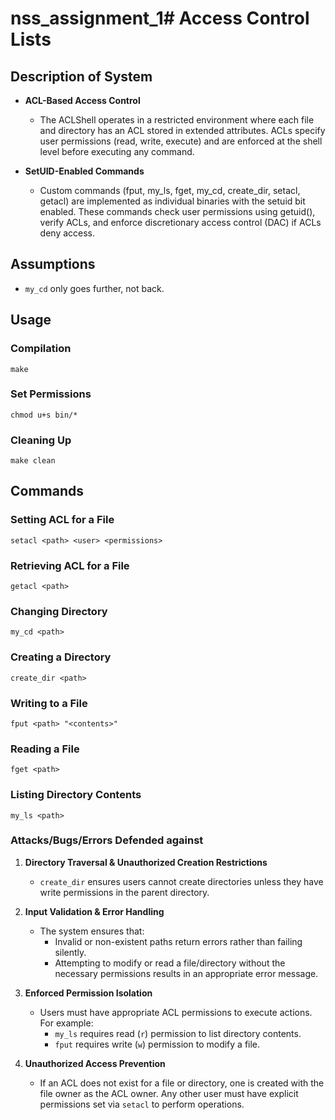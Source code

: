 # nss_assignment_1# Access Control Lists

## Description of System
- **ACL-Based Access Control** 
   - The ACLShell operates in a restricted environment where each file and directory has an ACL stored in extended attributes. ACLs specify user permissions (read, write, execute) and are enforced at the shell level before executing any command.

- **SetUID-Enabled Commands**
   - Custom commands (fput, my_ls, fget, my_cd, create_dir, setacl, getacl) are implemented as individual binaries with the setuid bit enabled. These commands check user permissions using getuid(), verify ACLs, and enforce discretionary access control (DAC) if ACLs deny access.

## Assumptions
- `my_cd` only goes further, not back.

## Usage

### Compilation
```
make
```

### Set Permissions
```
chmod u+s bin/*
```

### Cleaning Up
```
make clean
```

## Commands

### Setting ACL for a File
```
setacl <path> <user> <permissions>
```

### Retrieving ACL for a File
```
getacl <path>
```

### Changing Directory
```
my_cd <path>
```

### Creating a Directory
```
create_dir <path>
```

### Writing to a File
```
fput <path> "<contents>"
```

### Reading a File
```
fget <path>
```

### Listing Directory Contents
```
my_ls <path>
```

### Attacks/Bugs/Errors Defended against
1. **Directory Traversal & Unauthorized Creation Restrictions**  
   - `create_dir` ensures users cannot create directories unless they have write permissions in the parent directory.

2. **Input Validation & Error Handling**  
   - The system ensures that:  
     - Invalid or non-existent paths return errors rather than failing silently.  
     - Attempting to modify or read a file/directory without the necessary permissions results in an appropriate error message.

3. **Enforced Permission Isolation**  
   - Users must have appropriate ACL permissions to execute actions. For example:  
     - `my_ls` requires read (`r`) permission to list directory contents.  
     - `fput` requires write (`w`) permission to modify a file.  

4. **Unauthorized Access Prevention**  
   - If an ACL does not exist for a file or directory, one is created with the file owner as the ACL owner. Any other user must have explicit permissions set via `setacl` to perform operations.  